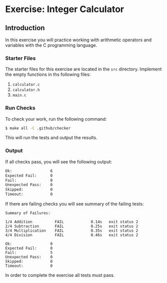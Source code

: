 # Exercise: Integer Calculator

## Introduction

In this exercise you will practice working with arithmetic operators and variables with the C programming language.

### Starter Files

The starter files for this exercise are located in the `src` directory. Implement the empty functions in ths following files:

1. `calculator.c`
2. `calculator.h`
3. `main.c`

### Run Checks

To check your work, run the following command:

```bash
$ make all -C .github/checker
```

This will run the tests and output the results.

### Output

If all checks pass, you will see the following output:

```bash
Ok:                 6
Expected Fail:      0
Fail:               0
Unexpected Pass:    0
Skipped:            0
Timeout:            0
```

If there are failing checks you will see summary of the failing tests:

```
Summary of Failures:

1/4 Addition          FAIL            0.14s   exit status 2
2/4 Subtraction       FAIL            0.25s   exit status 2
3/4 Multiplication    FAIL            0.35s   exit status 2
4/4 Division          FAIL            0.46s   exit status 2

Ok:                 0
Expected Fail:      0
Fail:               5
Unexpected Pass:    0
Skipped:            0
Timeout:            0
```

In order to complete the exercise all tests must pass.
